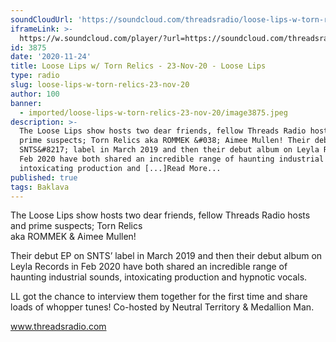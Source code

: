 ```yaml
---
soundCloudUrl: 'https://soundcloud.com/threadsradio/loose-lips-w-torn-relics-23-nov-20'
iframeLink: >-
  https://w.soundcloud.com/player/?url=https://soundcloud.com/threadsradio/loose-lips-w-torn-relics-23-nov-20&color=00aabb&auto_play=false&hide_related=false&show_comments=true&show_user=true&show_reposts=false
id: 3875
date: '2020-11-24'
title: Loose Lips w/ Torn Relics - 23-Nov-20 - Loose Lips
type: radio
slug: loose-lips-w-torn-relics-23-nov-20
author: 100
banner:
  - imported/loose-lips-w-torn-relics-23-nov-20/image3875.jpeg
description: >-
  The Loose Lips show hosts two dear friends, fellow Threads Radio hosts and
  prime suspects; Torn Relics aka ROMMEK &#038; Aimee Mullen! Their debut EP on
  SNTS&#8217; label in March 2019 and then their debut album on Leyla Records in
  Feb 2020 have both shared an incredible range of haunting industrial sounds,
  intoxicating production and [...]Read More...
published: true
tags: Baklava
---
```

The Loose Lips show hosts two dear friends, fellow Threads Radio hosts and prime suspects; Torn Relics  
aka ROMMEK & Aimee Mullen!

Their debut EP on SNTS’ label in March 2019 and then their debut album on Leyla Records in Feb 2020 have both shared an incredible range of haunting industrial sounds, intoxicating production and hypnotic vocals.

LL got the chance to interview them together for the first time and share loads of whopper tunes! Co-hosted by Neutral Territory & Medallion Man.

www.threadsradio.com